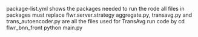 package-list.yml shows the packages needed to run the rode
all files in packages must replace flwr.server.strategy
aggregate.py, transavg.py and trans_autoencoder.py are all the files used for TransAvg
run code by cd flwr_bnn_front
python main.py
